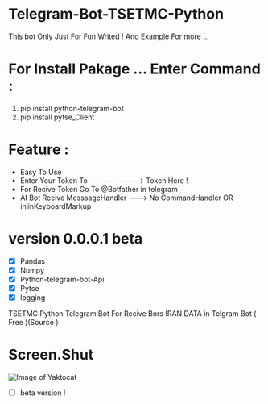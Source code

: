 # Telegram-Bot-TSETMC-Python
This bot Only Just For Fun Writed ! And Example For more ...

# For Install Pakage ... Enter Command :
1. pip install python-telegram-bot
2. pip install pytse_Client

# Feature :

* Easy To Use 
* Enter Your Token To --------------> Token Here !
* For Recive Token Go To @Botfather in telegram
* AI Bot Recive MesssageHandler ---> No CommandHandler OR inlinKeyboardMarkup

# version 0.0.0.1 beta

- [x] Pandas
- [x] Numpy
- [x] Python-telegram-bot-Api
- [x] Pytse
- [x] logging

TSETMC Python Telegram Bot For Recive Bors IRAN DATA in Telgram Bot ( Free )(Source )

# Screen.Shut
![Image of Yaktocat](https://github.com/Pythoniha/Telegram-Bot-TSETMC-Python-/blob/master/bors_telegram.jpg)

- [ ] beta version ! 
